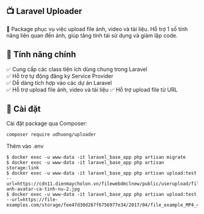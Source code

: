 ## **📺 Laravel Uploader**

🚀 Package phục vụ việc upload file ảnh, video và tài liệu. Hỗ trợ 1 số tính năng liên quan đến ảnh, giúp tăng tính tái sử dụng và giảm lặp code.

## **📌 Tính năng chính**

✅ Cung cấp các class tiện ích dùng chung trong Laravel  
✅ Hỗ trợ tự động đăng ký Service Provider  
✅ Dễ dàng tích hợp vào các dự án Laravel  
✅ Hỗ trợ upload file ảnh, video và tài liệu
✅ Hỗ trợ upload file từ URL

## **👥 Cài đặt**
Cài đặt package qua Composer:
```bash
composer require udhuong/uploader
```

Thêm vào .env
```shell
$ docker exec -u www-data -it laravel_base_app php artisan migrate
$ docker exec -u www-data -it laravel_base_app php artisan storage:link
$ docker exec -u www-data -it laravel_base_app php artisan upload:test --url=https://cdn11.dienmaycholon.vn/filewebdmclnew/public/userupload/files/Image%20FP_2024/hinh-anh-avatar-ca-tinh-nu-2.jpg
$ docker exec -u www-data -it laravel_base_app php artisan upload:test --url=https://file-examples.com/storage/fee47d30d267f6756977e34/2017/04/file_example_MP4_480_1_5MG.mp4
```
